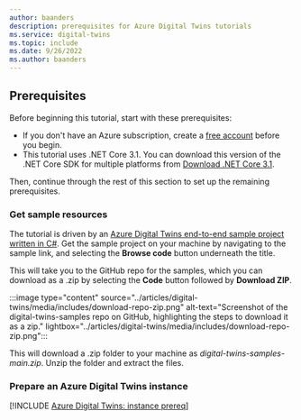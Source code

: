 ```yaml
---
author: baanders
description: prerequisites for Azure Digital Twins tutorials
ms.service: digital-twins
ms.topic: include
ms.date: 9/26/2022
ms.author: baanders
---
```


## Prerequisites

Before beginning this tutorial, start with these prerequisites:
* If you don't have an Azure subscription, create a [free account](https://azure.microsoft.com/free/?WT.mc_id=A261C142F) before you begin.
* This tutorial uses .NET Core 3.1. You can download this version of the .NET Core SDK for multiple platforms from [Download .NET Core 3.1](https://dotnet.microsoft.com/download/dotnet-core/3.1).

Then, continue through the rest of this section to set up the remaining prerequisites.

### Get sample resources

The tutorial is driven by an [Azure Digital Twins end-to-end sample project written in C#](/samples/azure-samples/digital-twins-samples/digital-twins-samples). Get the sample project on your machine by navigating to the sample link, and selecting the **Browse code** button underneath the title. 

This will take you to the GitHub repo for the samples, which you can download as a .zip by selecting the **Code** button followed by **Download ZIP**.

:::image type="content" source="../articles/digital-twins/media/includes/download-repo-zip.png" alt-text="Screenshot of the digital-twins-samples repo on GitHub, highlighting the steps to download it as a zip." lightbox="../articles/digital-twins/media/includes/download-repo-zip.png":::

This will download a .zip folder to your machine as *digital-twins-samples-main.zip*. Unzip the folder and extract the files.

### Prepare an Azure Digital Twins instance

[!INCLUDE [Azure Digital Twins: instance prereq](digital-twins-prereq-instance.md)]
